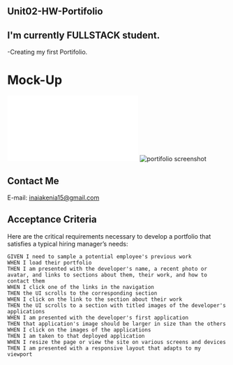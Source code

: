 ## Unit02-HW-Portifolio

## I'm currently FULLSTACK student. 
-Creating my first Portifolio.

# Mock-Up

![portfolio demo](file:///C:/Users/Owner/mod3/Unit02-HW-Portifolio/index.html)
![portifolio screenshot ](file:///C:/Users/Owner/mod3/Unit02-HW-Portifolio/Assets/screenshot-vscode.jpeg)

## Contact Me
E-mail: inaiakenia15@gmail.com



## Acceptance Criteria

Here are the critical requirements necessary to develop a portfolio that satisfies a typical hiring manager’s needs:

```
GIVEN I need to sample a potential employee's previous work
WHEN I load their portfolio
THEN I am presented with the developer's name, a recent photo or avatar, and links to sections about them, their work, and how to contact them
WHEN I click one of the links in the navigation
THEN the UI scrolls to the corresponding section
WHEN I click on the link to the section about their work
THEN the UI scrolls to a section with titled images of the developer's applications
WHEN I am presented with the developer's first application
THEN that application's image should be larger in size than the others
WHEN I click on the images of the applications
THEN I am taken to that deployed application
WHEN I resize the page or view the site on various screens and devices
THEN I am presented with a responsive layout that adapts to my viewport




